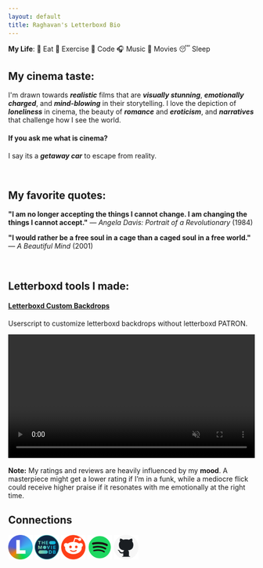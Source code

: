 ```yaml
---
layout: default
title: Raghavan's Letterboxd Bio
---
```


**My Life**: 🦐 Eat 💪 Exercise 🤖 Code 🎧 Music 🍿 Movies 😴 Sleep

## My cinema taste:

I'm drawn towards **_realistic_** films that are **_visually stunning_**, **_emotionally charged_**, and **_mind-blowing_** in their storytelling. I love the depiction of **_loneliness_** in cinema, the beauty of **_romance_** and **_eroticism_**, and **_narratives_** that challenge how I see the world.

#### If you ask me what is cinema?

I say its a **_getaway car_** to escape from reality.

<br>

## My favorite quotes:

**"I am no longer accepting the things I cannot change. I am changing the things I cannot accept."** — _Angela Davis: Portrait of a Revolutionary_ (1984)

**"I would rather be a free soul in a cage than a caged soul in a free world."** — _A Beautiful Mind_ (2001)

<br>

## Letterboxd tools I made:

#### [Letterboxd Custom Backdrops](https://github.com/Tetrax-10/letterboxd-custom-backdrops)

Userscript to customize letterboxd backdrops without letterboxd PATRON.

<video width="100%" autoplay muted loop controls>
    <source src="https://github.com/user-attachments/assets/2cb11c80-5b30-440d-ba17-c960e5adaf8b" type="video/mp4"/>
</video>

<br>

**Note:** My ratings and reviews are heavily influenced by my **mood**. A masterpiece might get a lower rating if I’m in a funk, while a mediocre flick could receive higher praise if it resonates with me emotionally at the right time.

## Connections

[<img alt="Spotify" width="50px" src="assets/icons/letterboxd.png" />](https://letterboxd.com/Raghavan_Rave/)
[<img alt="Spotify" width="50px" src="assets/icons/tmdb.png" />](https://www.themoviedb.org/u/Raghavan_Rave)
[<img alt="Spotify" width="50px" src="assets/icons/reddit.png" />](https://www.reddit.com/user/Raghavan_Rave10)
[<img alt="Spotify" width="50px" src="assets/icons/spotify.png" />](https://open.spotify.com/user/31ihiyobja76jv25r7j7oj6rmjdu)
[<img alt="Spotify" width="50px" src="assets/icons/github.png" />](https://github.com/Tetrax-10)
